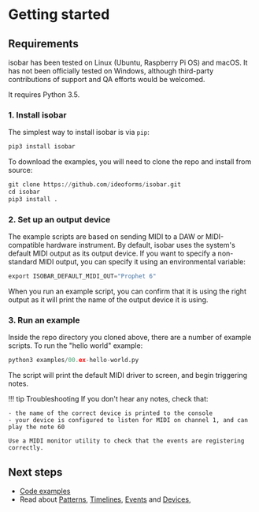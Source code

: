 # Getting started

## Requirements

isobar has been tested on Linux (Ubuntu, Raspberry Pi OS) and macOS. It has not been officially tested on Windows, although third-party contributions of support and QA efforts would be welcomed.

It requires Python 3.5.    

### 1. Install isobar

The simplest way to install isobar is via `pip`:

```python
pip3 install isobar
```

To download the examples, you will need to clone the repo and install from source:

```python
git clone https://github.com/ideoforms/isobar.git
cd isobar
pip3 install .
```

### 2. Set up an output device

The example scripts are based on sending MIDI to a DAW or MIDI-compatible hardware instrument.
By default, isobar uses the system's default MIDI output as its output device.
If you want to specify a non-standard MIDI output, you can specify it using an environmental variable:

```python
export ISOBAR_DEFAULT_MIDI_OUT="Prophet 6"
```

When you run an example script, you can confirm that it is using the right output as it will print the name of the output device it is using.

### 3. Run an example

Inside the repo directory you cloned above, there are a number of example scripts.
To run the "hello world" example:

```python
python3 examples/00.ex-hello-world.py
``` 

The script will print the default MIDI driver to screen, and begin triggering notes.

!!! tip Troubleshooting
    If you don't hear any notes, check that:
    
    - the name of the correct device is printed to the console
    - your device is configured to listen for MIDI on channel 1, and can play the note 60
    
    Use a MIDI monitor utility to check that the events are registering correctly.

## Next steps

- [Code examples](https://github.com/ideoforms/isobar/tree/master/examples)
- Read about [Patterns](patterns/index.md), [Timelines](timelines/index.md), [Events](events/index.md) and [Devices](devices/index.md),